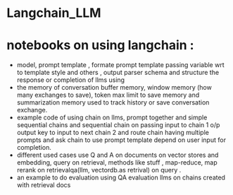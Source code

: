 # Langchain_LLM
# notebooks on using langchain :
- model, prompt template , formate prompt template passing variable wrt to template style and others  ,  output parser schema and structure the response or completion of llms using
- the memory of conversation buffer memory, window memory (how many exchanges to save), token max limit to save memory and summarization memory used to track history or save conversation exchange.
-  example code of using chain on llms, prompt together and simple sequential chains and sequential chain on passing input to chain 1 o/p  output key to input to next chain 2 and route chain having multiple prompts and ask chain to use prompt template depend on user input for completion.
-  different used cases use Q and A on documents on vector stores and embedding, query on retrieval, methods like stuff , map-reduce, map rerank on retrievalqa(llm, vectordb.as retrival) on query .
-  an example to do evaluation using QA evaluation llms  on chains created with retrieval docs
